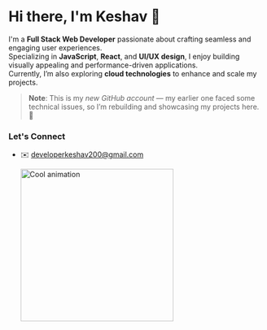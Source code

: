 # Hi there, I'm Keshav 👋

I'm a **Full Stack Web Developer** passionate about crafting seamless and engaging user experiences.  
Specializing in **JavaScript**, **React**, and **UI/UX design**, I enjoy building visually appealing and performance-driven applications.  
Currently, I’m also exploring **cloud technologies** to enhance and scale my projects.

> **Note**: This is my *new GitHub account* — my earlier one faced some technical issues, so I’m rebuilding and showcasing my projects here. 🚀


### Let's Connect

- ✉️ [developerkeshav200@gmail.com](mailto:developerkeshav200@gmail.com)

  <img src="https://shorturl.at/rECmH" alt="Cool animation" width="300"/>


